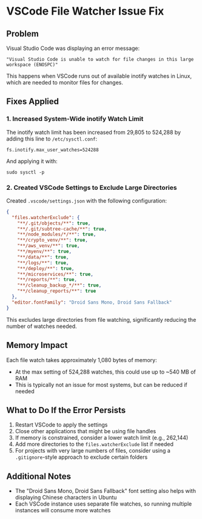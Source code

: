 # VSCode File Watcher Issue Fix

## Problem

Visual Studio Code was displaying an error message:
```
"Visual Studio Code is unable to watch for file changes in this large workspace (ENOSPC)"
```

This happens when VSCode runs out of available inotify watches in Linux, which are needed to monitor files for changes.

## Fixes Applied

### 1. Increased System-Wide inotify Watch Limit

The inotify watch limit has been increased from 29,805 to 524,288 by adding this line to `/etc/sysctl.conf`:

```
fs.inotify.max_user_watches=524288
```

And applying it with:
```
sudo sysctl -p
```

### 2. Created VSCode Settings to Exclude Large Directories 

Created `.vscode/settings.json` with the following configuration:

```json
{
  "files.watcherExclude": {
    "**/.git/objects/**": true,
    "**/.git/subtree-cache/**": true,
    "**/node_modules/*/**": true,
    "**/crypto_venv/**": true,
    "**/aws_venv/**": true,
    "**/myenv/**": true,
    "**/data/**": true,
    "**/logs/**": true,
    "**/deploy/**": true,
    "**/microservices/**": true,
    "**/reports/**": true,
    "**/cleanup_backup_*/**": true,
    "**/cleanup_reports/**": true
  },
  "editor.fontFamily": "Droid Sans Mono, Droid Sans Fallback"
}
```

This excludes large directories from file watching, significantly reducing the number of watches needed.

## Memory Impact

Each file watch takes approximately 1,080 bytes of memory:
- At the max setting of 524,288 watches, this could use up to ~540 MB of RAM
- This is typically not an issue for most systems, but can be reduced if needed

## What to Do If the Error Persists

1. Restart VSCode to apply the settings
2. Close other applications that might be using file handles
3. If memory is constrained, consider a lower watch limit (e.g., 262,144)
4. Add more directories to the `files.watcherExclude` list if needed
5. For projects with very large numbers of files, consider using a `.gitignore`-style approach to exclude certain folders

## Additional Notes

- The "Droid Sans Mono, Droid Sans Fallback" font setting also helps with displaying Chinese characters in Ubuntu
- Each VSCode instance uses separate file watches, so running multiple instances will consume more watches
